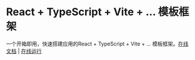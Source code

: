 # React + TypeScript + Vite + ... 模板框架

一个开箱即用，快速搭建应用的React + TypeScript + Vite + ... 模板框架。[在线文档](https://mankeung.github.io/docs/mk-react) | [在线运行](https://stackblitz.com/github/mankeung/mk-react?terminal=dev)